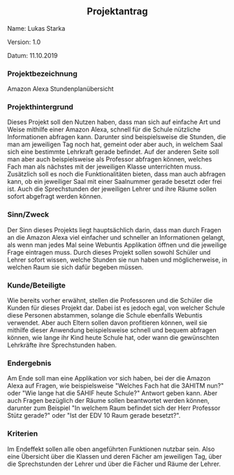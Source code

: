 <h2 align="center"> Projektantrag </h2>


Name: Lukas Starka

Version: 1.0

Datum: 11.10.2019



### Projektbezeichnung



Amazon Alexa Stundenplanübersicht



### Projekthintergrund



Dieses Projekt soll den Nutzen haben, dass man sich auf einfache Art und Weise mithilfe einer Amazon Alexa, schnell für die Schule nützliche Informationen abfragen kann. Darunter sind beispielsweise die Stunden, die man am jeweiligen Tag noch hat, gemeint oder aber auch, in welchem Saal sich eine bestimmte Lehrkraft gerade befindet. Auf der anderen Seite soll man aber auch beispielsweise als Professor abfragen können, welches Fach man als nächstes mit der jeweiligen Klasse unterrichten muss. Zusätzlich soll es noch die Funktionalitäten bieten, dass man auch abfragen kann, ob ein jeweiliger Saal mit einer Saalnummer gerade besetzt oder frei ist. Auch die Sprechstunden der jeweiligen Lehrer und ihre Räume sollen sofort abgefragt werden können.



### Sinn/Zweck



Der Sinn dieses Projekts liegt hauptsächlich darin, dass man durch Fragen an die Amazon Alexa viel einfacher und schneller an Informationen gelangt, als wenn man jedes Mal seine Webuntis Applikation öffnen und die jeweilige Frage eintragen muss. Durch dieses Projekt sollen sowohl Schüler und Lehrer sofort wissen, welche Stunden sie nun haben und möglicherweise, in welchen Raum sie sich dafür begeben müssen.



### Kunde/Beteiligte



Wie bereits vorher erwähnt, stellen die Professoren und die Schüler die Kunden für dieses Projekt dar. Dabei ist es jedoch egal, von welcher Schule diese Personen abstammen, solange die Schule ebenfalls Webuntis verwendet. Aber auch Eltern sollen davon profitieren können, weil sie mithilfe dieser Anwendung beispielsweise schnell und bequem abfragen können, wie lange ihr Kind heute Schule hat, oder wann die gewünschten Lehrkräfte ihre Sprechstunden haben.



### Endergebnis



Am Ende soll man eine Applikation vor sich haben, bei der die Amazon Alexa auf Fragen, wie beispielsweise "Welches Fach hat die 3AHITM nun?" oder "Wie lange hat die 5AHIF heute Schule?" Antwort geben kann. Aber auch Fragen bezüglich der Räume sollen beantwortet werden können, darunter zum Beispiel "In welchem Raum befindet sich der Herr Professor Stütz gerade?" oder "Ist der EDV 10 Raum gerade besetzt?". 



### Kriterien



Im Endeffekt sollen alle oben angeführten Funktionen nutzbar sein. Also eine Übersicht über die Klassen und deren Fächer am jeweiligen Tag, über die Sprechstunden der Lehrer und über die Fächer und Räume der Lehrer.

